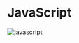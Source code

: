 # JavaScript
![javascript](https://coursework.vschool.io/content/images/2016/03/javascript-logo-banner.jpg)
